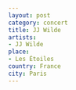 ```yaml
---
layout: post
category: concert
title: JJ Wilde
artists: 
- JJ Wilde
place: 
- Les Étoiles
country: France
city: Paris
---
```



